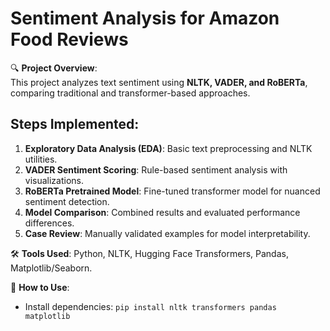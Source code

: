 # Sentiment Analysis for Amazon Food Reviews 

🔍 **Project Overview**:  
This project analyzes text sentiment using **NLTK, VADER, and RoBERTa**, comparing traditional and transformer-based approaches.  

## **Steps Implemented**:  
1. **Exploratory Data Analysis (EDA)**: Basic text preprocessing and NLTK utilities.  
2. **VADER Sentiment Scoring**: Rule-based sentiment analysis with visualizations.  
3. **RoBERTa Pretrained Model**: Fine-tuned transformer model for nuanced sentiment detection.  
4. **Model Comparison**: Combined results and evaluated performance differences.  
5. **Case Review**: Manually validated examples for model interpretability.  

🛠 **Tools Used**: Python, NLTK, Hugging Face Transformers, Pandas, Matplotlib/Seaborn.  

📂 **How to Use**:  
- Install dependencies: `pip install nltk transformers pandas matplotlib`  
